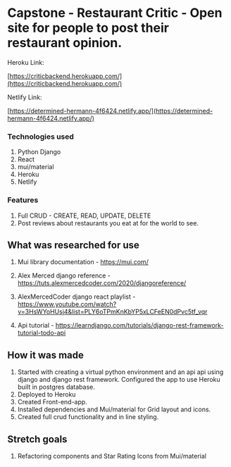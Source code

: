 # Capstone - Restaurant Critic - Open site for people to post their restaurant opinion.

Heroku Link:

[https://criticbackend.herokuapp.com/](https://criticbackend.herokuapp.com/)

Netlify Link:

[https://determined-hermann-4f6424.netlify.app/](https://determined-hermann-4f6424.netlify.app/)



### Technologies used
1. Python Django
2. React
3. mui/material
4. Heroku
5. Netlify



### Features
1. Full CRUD - CREATE, READ, UPDATE, DELETE
2. Post reviews about restaurants you eat at for the world to see.



## What was researched for use
1. Mui library documentation - https://mui.com/

2. Alex Merced django reference - https://tuts.alexmercedcoder.com/2020/djangoreference/

3. AlexMercedCoder django react playlist - https://www.youtube.com/watch?v=3HsWYoHUsj4&list=PLY6oTPmKnKbYP5xLCFeEN0dPvc5tf_vqr

4. Api tutorial - https://learndjango.com/tutorials/django-rest-framework-tutorial-todo-api

## How it was made
1. Started with creating a virtual python environment and an api api using django and django rest framework. Configured the app to use Heroku built in postgres database.
2. Deployed to Heroku
3. Created Front-end-app.
4. Installed dependencies and Mui/material for Grid layout and icons.
5. Created full crud functionality and in line styling.

## Stretch goals
1. Refactoring components and Star Rating Icons from Mui/material